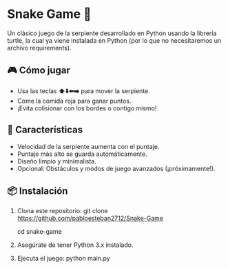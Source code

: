 # Snake Game 🐍
Un clásico juego de la serpiente desarrollado en Python usando la librería turtle, la cual ya viene instalada en Python 
(por lo que no necesitaremos un archivo requirements).

## 🎮 Cómo jugar
- Usa las teclas **⬆️⬇️⬅️➡️** para mover la serpiente.
- Come la comida roja para ganar puntos.
- ¡Evita colisionar con los bordes o contigo mismo!

## 🚀 Características
- Velocidad de la serpiente aumenta con el puntaje.
- Puntaje más alto se guarda automáticamente.
- Diseño limpio y minimalista.
- Opcional: Obstáculos y modos de juego avanzados (¡próximamente!).

## 📦 Instalación
1. Clona este repositorio:
   git clone https://github.com/pabloesteban2712/Snake-Game

   cd snake-game
3. Asegúrate de tener Python 3.x instalado.

4. Ejecuta el juego:
   python main.py



   
